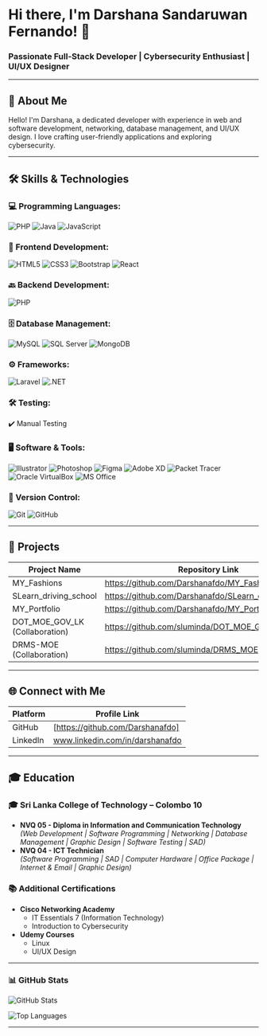 

# Hi there, I'm Darshana Sandaruwan Fernando! 👋

### Passionate Full-Stack Developer | Cybersecurity Enthusiast | UI/UX Designer

---

## 🚀 About Me
Hello! I'm Darshana, a dedicated developer with experience in web and software development, networking, database management, and UI/UX design. I love crafting user-friendly applications and exploring cybersecurity.

---

## 🛠️ Skills & Technologies

### 💻 Programming Languages:
![PHP](https://img.shields.io/badge/PHP-777BB4?style=for-the-badge&logo=php&logoColor=white)
![Java](https://img.shields.io/badge/Java-007396?style=for-the-badge&logo=java&logoColor=white)
![JavaScript](https://img.shields.io/badge/JavaScript-F7DF1E?style=for-the-badge&logo=javascript&logoColor=black)

### 🎨 Frontend Development:
![HTML5](https://img.shields.io/badge/HTML5-E34F26?style=for-the-badge&logo=html5&logoColor=white)
![CSS3](https://img.shields.io/badge/CSS3-1572B6?style=for-the-badge&logo=css3&logoColor=white)
![Bootstrap](https://img.shields.io/badge/Bootstrap-563D7C?style=for-the-badge&logo=bootstrap&logoColor=white)
![React](https://img.shields.io/badge/React-61DAFB?style=for-the-badge&logo=react&logoColor=black)

### 🔙 Backend Development:
![PHP](https://img.shields.io/badge/PHP-777BB4?style=for-the-badge&logo=php&logoColor=white)

### 🗄️ Database Management:
![MySQL](https://img.shields.io/badge/MySQL-4479A1?style=for-the-badge&logo=mysql&logoColor=white)
![SQL Server](https://img.shields.io/badge/SQL_Server-CC2927?style=for-the-badge&logo=microsoftsqlserver&logoColor=white)
![MongoDB](https://img.shields.io/badge/MongoDB-47A248?style=for-the-badge&logo=mongodb&logoColor=white)

### ⚙️ Frameworks:
![Laravel](https://img.shields.io/badge/Laravel-FF2D20?style=for-the-badge&logo=laravel&logoColor=white)
![.NET](https://img.shields.io/badge/.NET-512BD4?style=for-the-badge&logo=dotnet&logoColor=white)

### 🛠️ Testing:
✔️ Manual Testing

### 🖥️ Software & Tools:
![Illustrator](https://img.shields.io/badge/Adobe_Illustrator-FF9A00?style=for-the-badge&logo=adobeillustrator&logoColor=white)
![Photoshop](https://img.shields.io/badge/Adobe_Photoshop-31A8FF?style=for-the-badge&logo=adobephotoshop&logoColor=white)
![Figma](https://img.shields.io/badge/Figma-F24E1E?style=for-the-badge&logo=figma&logoColor=white)
![Adobe XD](https://img.shields.io/badge/Adobe_XD-FF61F6?style=for-the-badge&logo=adobexd&logoColor=white)
![Packet Tracer](https://img.shields.io/badge/Cisco_Packet_Tracer-1BA0D7?style=for-the-badge&logo=cisco&logoColor=white)
![Oracle VirtualBox](https://img.shields.io/badge/VirtualBox-183A61?style=for-the-badge&logo=virtualbox&logoColor=white)
![MS Office](https://img.shields.io/badge/Microsoft_Office-D83B01?style=for-the-badge&logo=microsoftoffice&logoColor=white)

### 🔧 Version Control:
![Git](https://img.shields.io/badge/Git-F05032?style=for-the-badge&logo=git&logoColor=white)
![GitHub](https://img.shields.io/badge/GitHub-181717?style=for-the-badge&logo=github&logoColor=white)

---

## 📌 Projects

| Project Name | Repository Link |
|-------------|----------------|
| MY_Fashions | https://github.com/Darshanafdo/MY_Fashions|
| SLearn_driving_school | https://github.com/Darshanafdo/SLearn_driving_school|
| MY_Portfolio | https://github.com/Darshanafdo/MY_Portfolio|
| DOT_MOE_GOV_LK (Collaboration) | https://github.com/sluminda/DOT_MOE_GOV_LK|
| DRMS-MOE (Collaboration) | https://github.com/sluminda/DRMS_MOE|

---

## 🌐 Connect with Me

| Platform | Profile Link |
|----------|------------------|
| GitHub | [https://github.com/Darshanafdo] |
| LinkedIn | www.linkedin.com/in/darshanafdo|

---

## 🎓 Education

### 🎓 Sri Lanka College of Technology – Colombo 10
- **NVQ 05 - Diploma in Information and Communication Technology**  
  *(Web Development | Software Programming | Networking | Database Management | Graphic Design | Software Testing | SAD)*
- **NVQ 04 - ICT Technician**  
  *(Software Programming | SAD | Computer Hardware | Office Package | Internet & Email | Graphic Design)*

### 📚 Additional Certifications
- **Cisco Networking Academy**
  - IT Essentials 7 (Information Technology)
  - Introduction to Cybersecurity
- **Udemy Courses**
  - Linux
  - UI/UX Design

---

### 📊 GitHub Stats
![GitHub Stats](https://github-readme-stats.vercel.app/api?username=Darshanafdo&show_icons=true&theme=tokyonight)

![Top Languages](https://github-readme-stats.vercel.app/api/top-langs/?username=Darshanafdo&layout=compact&theme=tokyonight)

---



